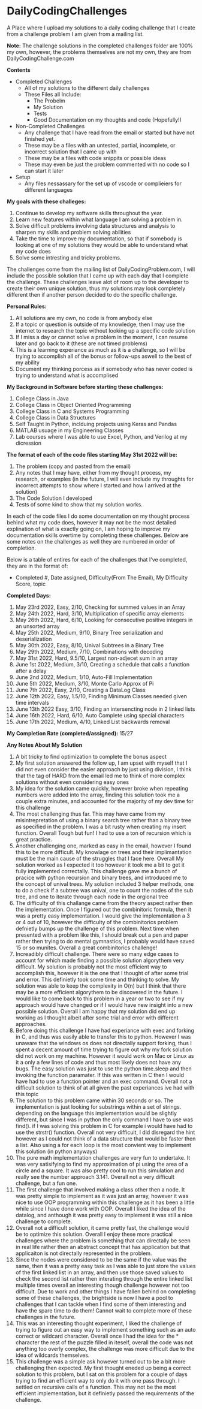 # DailyCodingChallenges
A Place where I upload my solutions to a daily coding challenge that I create from a challenge problem I am given from a mailing list.

**Note:** The challenge solutions in the completed challenges folder are 100% my own, however, the problems themselves are not my own, they are from DailyCodingChallenge.com

**Contents**
* Completed Challenges 
    * All of my solutions to the different daily challenges
    * These Files all Include:
        * The Probelm
        * My Solution
        * Tests
        * Good Documentation on my thoughts and code (Hopefully!)
* Non-Completed Challenges
    * Any challenge that I have read from the email or started but have not finished yet.
    * These may be a files with an untested, partial, incomplete, or incorrect solution that I came up with
    * These may be a files with code snippits or possible ideas
    * These may even be just the problem commented with no code so I can start it later
* Setup
    * Any files nessassary for the set up of vscode or complieiers for different languages

**My goals with these challeges:**
1. Continue to develop my software skills throughout the year.
2. Learn new features within what language I am solving a problem in.
3. Solve difficult problems involving data structures and analysis to sharpen my skills and problem solving abilities
4. Take the time to improve my documentation, so that if somebody is looking at one of my solutions they would be able to understand what my code does
5. Solve some intresting and tricky problems.

The challenges come from the mailing list of DailyCodingProblem.com, I will include the possible solution that I came up with each day that I complete the challenge. These challenges leave alot of room up to the developer to create their own unique solution, thus my solutions may look completely different then if another person decided to do the specific challenge. 

**Personal Rules:**
1. All solutions are my own, no code is from anybody else
2. If a topic or question is outside of my knowledge, then I may use the internet to research the topic without looking up a specific code solution
3. If I miss a day or cannot solve a problem in the moment, I can resume later and go back to it (these are not timed problems)
4. This is a learning experiance as much as it is a challenge, so I will be trying to accomplish all of the bonus or follow-ups aswell to the best of my ability
5. Document my thinking porcess as if somebody who has never coded is trying to understand what is accomplised

**My Background in Software before starting these challenges:**
1. College Class in Java
2. College Class in Object Oriented Programming
3. College Class in C and Systems Programming
4. College Class in Data Structures
5. Self Taught in Python, inclduing projects using Keras and Pandas 
6. MATLAB usuage in my Engineering Classes
7. Lab courses where I was able to use Excel, Python, and Verilog at my dicression

**The format of each of the code files starting May 31st 2022 will be:**
1. The problem (copy and pasted from the email)
2. Any notes that I may have, either from my thought process, my research, or examples (in the future, I will even include my throughts for incorrect attempts to show where I started and how I arrived at the solution)
3. The Code Solution I developed
4. Tests of some kind to show that my solution works. 

In each of the code files I do some documentation on my thought process behind what my code does, however it may not be the most detailed explination of what is exactly going on, I am hoping to improve my documentation skills overtime by completing these challenges. Below are some notes on the challenges as well they are numbered in order of completion.

Below is a table of entires for each of the challenges that I've completed, they are in the format of:
* Completed #, Date assigned, Difficulty(From The Email), My Difficulty Score, topic

**Completed Days:**
1. May 23rd 2022, Easy, 2/10, Checking for summed values in an Array
2. May 24th 2022, Hard, 3/10, Multiplication of specific array elements
3. May 26th 2022, Hard, 6/10, Looking for consecutive positive integers in an unsorted array
4. May 25th 2022, Medium, 9/10, Binary Tree serialization and deserialization
5. May 30th 2022, Easy, 8/10, Unival Subtrees in a Binary Tree
6. May 29th 2022, Medium, 7/10, Combinations with decoding
7. May 31st 2022, Hard, 9.5/10, Largest non-adjecet sum in an array
8. June 1st 2022, Medium, 3/10, Creating a schedule that calls a function after a delay
9. June 2nd 2022, Medium, 1/10, Auto-Fill Implementation
10. June 5th 2022, Medium, 3/10, Monte Carlo Approx of Pi
11. June 7th 2022, Easy, 2/10, Creating a DataLog Class
12. June 12th 2022, Easy, 1.5/10, Finding Minimum Classes needed given time intervals
13. June 13th 2022 Easy, 3/10, Finding an intersencting node in 2 linked lists
14. June 16th 2022, Hard, 6/10, Auto Complete using special characters
15. June 17th 2022, Medium, 4/10, Linked List backwards removal

**My Completion Rate (completed/assigned):** 15/27

**Any Notes About My Solution**
1. A bit tricky to find optimization to complete the bonus aspect
2. My first solution answered the follow up, I am upset with myself that I did not even consider the easier approach by just using division, I think that the tag of HARD from the email led me to think of more complex solutions without even considering easy ones
3. My idea for the solution came quickly, however broke when repeating numbers were added into the array, finding this solution took me a couple extra minutes, and accounted for the majority of my dev time for this challenge
4. The most challenging thus far. This may have came from my misintrepretation of using a binary search tree rather than 
    a binary tree as specified in the problem. I was a bit rusty when creating my insert function. Overall Tough but fun! I had to use a ton of recursion which is great practice.
5. Another challenging one, marked as easy in the email, however I found this to be more difficult. My knowlage on trees and their implimantation must be   the main cause of the struggles that I face here. Overall My solution worked as I expected it too however it took me a bit to get it fully implemented correctally. This challenge gave me a bunch of pracice with python recursion and binary trees, and introduced me to the concept of unival trees. My solution included 3 helper methods, one to do a check if a subtree was unival, one to count the nodes of the sub tree, and one to iterate through each node in the orgional tree
6. The difficulty of this challange came from the theory aspect rather then the implementation. Once I figured out the combinitoric formula, then it was a pretty easy implementation. I would give the implementation a 3 or 4 out of 10, however the difficulty of the combinitorics problem defnietly bumps up the challenge of this problem. Next time when presented with a problem like this, I should break out a pen and paper rather then trying to do mental gymnastics, I probably would have saved 15 or so munites. Overall a great combinitorics challenge!
7. Increadibly difficult challenge. There were so many edge cases to account for which made finding a possible solution algorythem very difficult. My solution is probably not the most efficient way to accomplish this, however it is the one that I thought of after some trial and error. This definietly took some time and thinking to solve. My solution was able to keep the complexity in O(n) but I think that there may be a more efficient algorythem to be discovered in the future. I would like to come back to this problem in a year or two to see if my approach would have changed or if I would have new insight into a new possible solution. Overall I am happy that my solution did end up working as I thought albeit after some trial and error with different approaches.
8. Before doing this challenge I have had experiance with exec and forking in C, and thus was easily able to transfer this to python. However I was unaware that the windows os does not directally support forking, thus I spent a decent amount of time trying to figure out why my fork solution did not work on my machine. However it would work on Mac or Linux as it a only a few lines of code and thus most likely does not have any bugs. The easy solution was just to use the python time.sleep and then invoking the function paramater. If this was written in C then I would have had to use a function pointer and an exec command. Overall not a difficult solution to think of at all given the past experiances ive had with this topic
9. The solution to this problem came within 30 seconds or so. The implementation is just looking for substrings within a set of strings. depending on the language this implementation would be slightly different, but since I was in python the only command I have to use was find(). if I was solving this problem in C for example i would have had to use the strstr() function. Overall not very difficult, I did disregard the hint however as I could not think of a data structure that would be faster then a list. Also using a for each loop is the most convient way to implement this solution (in python anyways)
10. The pure math implementation challenges are very fun to undertake. It was very satisifying to find my approximation of pi using the area of a circle and a square. It was also pretty cool to run this simulation and really see the number approach 3.141. Overall not a very difficult challenge, but a fun one.
11. The first challenge that involved making a class other then a node. It was pretty simple to implement as it was just an array, however it was nice to use OOP programming within this challenge as it has been a little while since I have done work with OOP. Overall I liked the idea of the datalog, and anthough it was pretty easy to implement it was still a nice challenge to complete.
12. Overall not a difficult solution, it came pretty fast, the challenge would be to optimize this solution. Overall I enjoy these more practical challenges where the problem is something that can directally be seen in real life rather then an abstract concept that has application but that applicaiton is not directally represented in the problem.
13. Since the nodes were considered to be the same if the value was the same, then it was a pretty easy task as I was able to just store the values of the first linked list in an array, and then use those saved values to check the second list rather then interating through the entire linked list multiple times
overall an interesting though challenge however not too difficult. Due to work and other things I have fallen behind on completing some of these challenges, the brightside is now I have a pool to challenges that I can tackle when I find some of them interesting and have the spare time to do them! Cannot wait to complete more of these challenges in the future.
14. This was an interesting thought experiment, I liked the challenge of trying to figure out an easy way to implement something such as an auto correct or wildcard character. Overall once I had the idea for the * character the rest of the puzzle filled in iteself, overall the code was not anything too overly complex, the challenge was more difficult due to the idea of wildcards themselves.
15. This challenge was a simple ask however turned out to be a bit more challenging then expected. My first thought eneded up being a correct solution to this problem, but I sat on this problem for a couple of days trying to find an efficient way to only do it with one pass through. I settled on recursive calls of a function. This may not be the most efficient implementation, but it definietly passed the requirements of the challenge.
